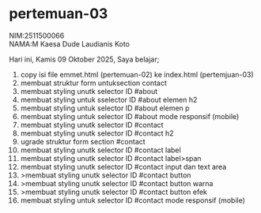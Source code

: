 # pertemuan-03

NIM:2511500066<br>
NAMA:M Kaesa Dude Laudianis Koto<br>

Hari ini, Kamis 09 Oktober 2025, Saya belajar;
<ol>
 <li>copy isi file emmet.html (pertemuan-02) ke index.html (pertemjuan-03)</li>
 <li>membuat struktur form untuksection contact</li>
 <li>membuat styling unutk selector ID #about</li>
 <li>membuat styling untuk sselector ID #about elemen h2</li>
 <li>membuat styling untuk selector ID #about elemen p</li>
 <li>membuat styling untuk selector ID #about mode responsif (mobile)</li>
  <li>membuat styling unutk selector ID #contact</li>
  <li>membuat styling unutk selector ID #contact h2</li>
 <li>ugrade struktur form section #contact</li>
 <li>membuat styling unutk selector ID #contact label</li>
 <li>membuat styling unutk selector ID #contact label>span</li>
<li>membuat styling unutk selector ID #contact input dan text area</li>
<li>>membuat styling unutk selector ID #contact button</li>
<li>>membuat styling unutk selector ID #contact button warna</li>
<li>>membuat styling unutk selector ID #contact button efek</li>
<li>membuat styling untuk selector ID #contact mode responsif (mobile)</li>
</ol>